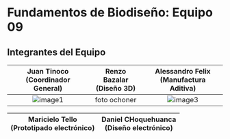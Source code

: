 # Fundamentos de Biodiseño: Equipo 09
## Integrantes del Equipo 

| **Juan Tinoco**<br>(Coordinador General) | **Renzo Bazalar**<br>(Diseño 3D) | **Alessandro Felix**<br>(Manufactura Aditiva) |
|:---------------------------------------:|:--------------------------------:|:--------------------------------------------:|
| ![image1](https://github.com/user-attachments/assets/c61d94fb-b314-4e9a-80e4-c54c29e4c25c) | foto ochoner | ![image3](https://github.com/user-attachments/assets/af53aae6-f27c-49cd-984c-d0e5eea44063)|



| **Maricielo Tello**<br>(Prototipado electrónico) | **Daniel CHoquehuanca**<br>(Diseño electrónico) | 
|:---------------------------------------:|:--------------------------------:|



